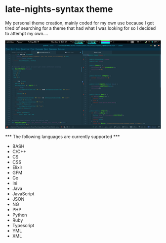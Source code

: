 # late-nights-syntax theme

My personal theme creation, mainly coded for my own use because I got tired of searching for a theme that had what I was looking for so I decided to attempt my own....

![Screenshot of Java & Python](https://github.com/clnelson/late-nights-syntax/blob/master/screenshot.png)

*** The following languages are currently supported ***
* BASH
* C/C++
* CS
* CSS
* Elixir
* GFM
* Go
* Ini
* Java
* JavaScript
* JSON
* NG
* PHP
* Python
* Ruby
* Typescript
* YML
* XML
